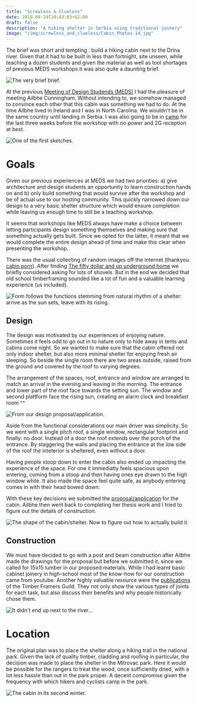 ```yaml
---
title: "Screwless & Clueless"
date: 2018-09-29T20:43:03+02:00
draft: false
description: "A hiking shelter in Serbia using traditional joinery"
image: "/img/screwless_and_clueless/Cabin_Photos-14.jpg"
---
```



The brief was short and tempting : build a hiking cabin next to the Drina river.
Given that it had to be built in less than fortnight, site unseen, while teaching a dozen students and given the material as well as tool shortages of previous MEDS workshops it was also quite a daunting brief.

![The very brief brief.](/img/screwless_and_clueless/site.png)

At the previous [Meeting of Design Studends (MEDS)](http://medsworkshop.com) I had the pleasure of meeting Ailbhe Cunningham.
Without intending to, we somehow managed to convince each other that this cabin was something we had to do.
At the time Ailbhe lived in Ireland and I was in North Carolina.
We wouldn't be in the same country until landing in Serbia.
I was also going to be in [camp](http://zela-od.de) for the last three weeks before the workshop with no power and 2G reception at best.

![One of the first sketches.](/img/screwless_and_clueless/first_sketch.jpg)

# Goals

Given our previous experiences at MEDS we had two priorities: a) give architecture and design students an opportunity to learn construction hands on and b) only build something that would survive after the workshop and be of actual use to our hosting community.
This quickly narrowed down our design to a very basic shelter structure which would ensure completion while leaving us enough time to still be a teaching workshop.

It seems that workshops like MEDS always have make a choice between letting participants design something themselves and making sure that something actually gets built.
Since we opted for the latter, it meant that we would complete the entire design ahead of time and make this clear when presenting the workshop.

There was the usual collecting of random images off the internet (thankyou [cabin porn](https://cabinporn.com/)).
After finding [The fifty dollar and up underground home](/img/screwless_and_clueless/fifty_dollar_underground.pdf) we briefly considered asking for lots of shovels.
But in the end we decided that old school timberframing sounded like a lot of fun and a valuable learning experience (us included).

![Form follows the functions stemming from natural rhythm of a shelter: arrive as the sun sets, leave with its rising.](/img/screwless_and_clueless/ailbhe_sketch.jpg)

## Design

The design was motivated by our experiences of enjoying nature.
Sometimes it feels odd to go out in to nature only to hide away in tents and cabins come night.
So we wanted to make sure that the cabin offered not only indoor shelter, but also more minimal shelter for enjoying fresh air sleeping.
So beside the single room there are two areas outside, raised from the ground and covered by the roof to varying degrees.

The arrangement of the spaces, roof, entrance and window are arranged to match an arrival in the evening and leaving in the morning.
The entrance and lower part of the roof face towards the setting sun.
The window and second plattform face the rising sun, creating an alarm clock and breakfast room ^^

![From our design proposal/application.](/img/screwless_and_clueless/shelterforhumans.png)

Aside from the functional considerations our main driver was simplicity.
So we went with a single pitch roof, a single window, rectangular footprint and finally: no door.
Instead of a door the roof extends over the porch of the entrance.
By staggering the walls and placing the entrance at the low side of the roof the inteterior is sheltered, even without a door.

Having people stoop down to enter the cabin also ended up impacting the experience of the space.
For one it immediatly feels spacious upon entering, coming from a stoop and then having ones eye drawn to the high window while.
It also made the space feel quite safe, as anybody entering comes in with their head bowed down.

With these key decisions we submitted the [proposal/application](/img/screwless_and_clueless/ShelterForHumans.pdf) for the cabin.
Ailbhe then went back to completing her thesis work and I tried to figure out the details of construction.

![The shape of the cabin/shelter. Now to figure out how to actually build it.](/img/screwless_and_clueless/isometric.jpg)

## Construction

We must have decided to go with a post and beam construction after Ailbhe made the drawings for the proposal but before we submitted it, since we called for 15x15 lumber in our proposed materials.
While I had learnt basic cabinet joinery in high-school most of the know-how for our construction came from youtube.
Another highly valuable resource were the [publications](/img/screwless_and_clueless/TFGuild.zip) of the Timber Framers Guild.
They not only show the various types of joints for each task, but also discuss their benefits and why people historically chose them.

![It didn't end up next to the river...](/img/screwless_and_clueless/Cabin_Photos-20.jpg)

# Location

The original plan was to place the shelter along a hiking trail in the national park.
Given the lack of quality timber, cladding and roofing in particular, the decision was made to place the shelter in the Mitrovac park.
Here it would be possible for the rangers to treat the wood, once sufficiently dried, with a lot less hassle than out in the park proper.
A decent compromise given the frequency with which hikers and cyclists camp in the park.

![The cabin in its second winter.](/img/screwless_and_clueless/snow-1.jpg)